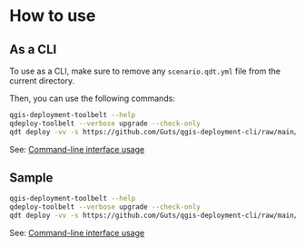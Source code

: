 # How to use

## As a CLI

To use as a CLI, make sure to remove any `scenario.qdt.yml` file from the current directory.

Then, you can use the following commands:

```sh
qgis-deployment-toolbelt --help
qdeploy-toolbelt --verbose upgrade --check-only
qdt deploy -vv -s https://github.com/Guts/qgis-deployment-cli/raw/main/examples/scenarios/demo-scenario.qdt.yml
```

See: [Command-line interface usage](./cli.md)

## Sample

```sh
qgis-deployment-toolbelt --help
qdeploy-toolbelt --verbose upgrade --check-only
qdt deploy -vv -s https://github.com/Guts/qgis-deployment-cli/raw/main/examples/scenarios/demo-scenario.qdt.yml
```

See: [Command-line interface usage](./cli.md)
